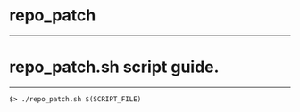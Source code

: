 # repo_patch
----------------------

# repo_patch.sh script guide.
----------------------
```
$> ./repo_patch.sh $(SCRIPT_FILE)
```
